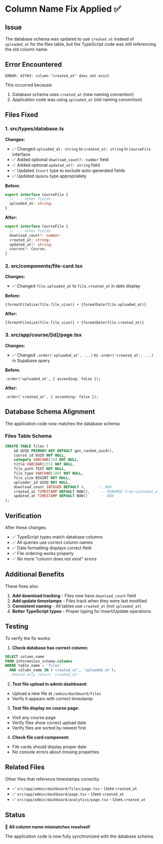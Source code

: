# Column Name Fix Applied ✅

## Issue
The database schema was updated to use `created_at` instead of `uploaded_at` for the files table, but the TypeScript code was still referencing the old column name.

## Error Encountered
```
ERROR: 42703: column "created_at" does not exist
```

This occurred because:
1. Database schema uses `created_at` (new naming convention)
2. Application code was using `uploaded_at` (old naming convention)

## Files Fixed

### 1. **src/types/database.ts**
**Changes:**
- ✅ Changed `uploaded_at: string` to `created_at: string` in `CourseFile` interface
- ✅ Added optional `download_count?: number` field
- ✅ Added optional `updated_at?: string` field
- ✅ Updated `Insert` type to exclude auto-generated fields
- ✅ Updated `Update` type appropriately

**Before:**
```typescript
export interface CourseFile {
  // ... other fields
  uploaded_at: string;
}
```

**After:**
```typescript
export interface CourseFile {
  // ... other fields
  download_count?: number;
  created_at: string;
  updated_at?: string;
  courses?: Course;
}
```

### 2. **src/components/file-card.tsx**
**Changes:**
- ✅ Changed `file.uploaded_at` to `file.created_at` in date display

**Before:**
```tsx
{formatFileSize(file.file_size)} • {formatDate(file.uploaded_at)}
```

**After:**
```tsx
{formatFileSize(file.file_size)} • {formatDate(file.created_at)}
```

### 3. **src/app/course/[id]/page.tsx**
**Changes:**
- ✅ Changed `.order('uploaded_at', ...)` to `.order('created_at', ...)` in Supabase query

**Before:**
```tsx
.order('uploaded_at', { ascending: false });
```

**After:**
```tsx
.order('created_at', { ascending: false });
```

## Database Schema Alignment

The application code now matches the database schema:

### Files Table Schema
```sql
CREATE TABLE files (
    id UUID PRIMARY KEY DEFAULT gen_random_uuid(),
    course_id UUID NOT NULL,
    category VARCHAR(20) NOT NULL,
    title VARCHAR(255) NOT NULL,
    file_path TEXT NOT NULL,
    file_type VARCHAR(100) NOT NULL,
    file_size BIGINT NOT NULL,
    uploader_id UUID NOT NULL,
    download_count INTEGER DEFAULT 0,      -- NEW
    created_at TIMESTAMP DEFAULT NOW(),     -- RENAMED from uploaded_at
    updated_at TIMESTAMP DEFAULT NOW()      -- NEW
);
```

## Verification

After these changes:
- ✅ TypeScript types match database columns
- ✅ All queries use correct column names
- ✅ Date formatting displays correct field
- ✅ File ordering works properly
- ✅ No more "column does not exist" errors

## Additional Benefits

These fixes also:
1. **Add download tracking** - Files now have `download_count` field
2. **Add update timestamps** - Files track when they were last modified
3. **Consistent naming** - All tables use `created_at` (not `uploaded_at`)
4. **Better TypeScript types** - Proper typing for Insert/Update operations

## Testing

To verify the fix works:

1. **Check database has correct column:**
```sql
SELECT column_name 
FROM information_schema.columns 
WHERE table_name = 'files' 
  AND column_name IN ('created_at', 'uploaded_at');
-- Should only return 'created_at'
```

2. **Test file upload in admin dashboard:**
- Upload a new file at `/admin/dashboard/files`
- Verify it appears with correct timestamp

3. **Test file display on course page:**
- Visit any course page
- Verify files show correct upload date
- Verify files are sorted by newest first

4. **Check file card component:**
- File cards should display proper date
- No console errors about missing properties

## Related Files

Other files that reference timestamps correctly:
- ✅ `src/app/admin/dashboard/files/page.tsx` - Uses `created_at`
- ✅ `src/app/admin/dashboard/page.tsx` - Uses `created_at`
- ✅ `src/app/admin/dashboard/analytics/page.tsx` - Uses `created_at`

## Status

🎉 **All column name mismatches resolved!**

The application code is now fully synchronized with the database schema.
